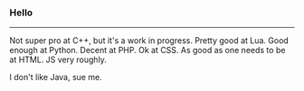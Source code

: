 ### Hello
<hr>

Not super pro at C++, but it's a work in progress.
Pretty good at Lua.
Good enough at Python.
Decent at PHP.
Ok at CSS.
As good as one needs to be at HTML.
JS very roughly.

I don't like Java, sue me.
